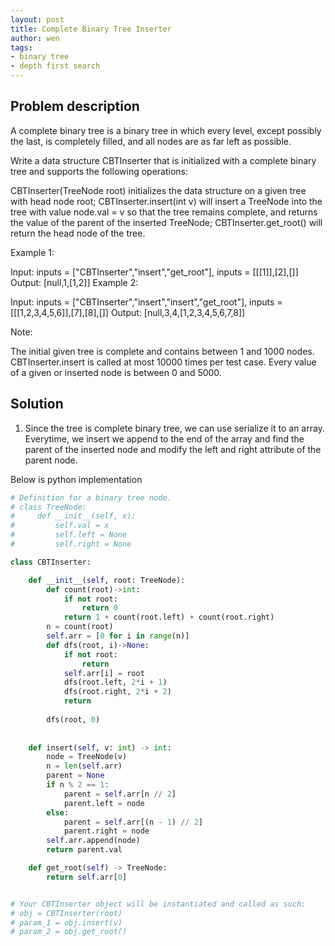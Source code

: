 ```yaml
---
layout: post
title: Complete Binary Tree Inserter
author: wen
tags:
- binary tree
- depth first search
---
```


## Problem description
A complete binary tree is a binary tree in which every level, except possibly the last, is completely filled, and all nodes are as far left as possible.

Write a data structure CBTInserter that is initialized with a complete binary tree and supports the following operations:

CBTInserter(TreeNode root) initializes the data structure on a given tree with head node root;
CBTInserter.insert(int v) will insert a TreeNode into the tree with value node.val = v so that the tree remains complete, and returns the value of the parent of the inserted TreeNode;
CBTInserter.get_root() will return the head node of the tree.
 

Example 1:

Input: inputs = ["CBTInserter","insert","get_root"], inputs = [[[1]],[2],[]]
Output: [null,1,[1,2]]
Example 2:

Input: inputs = ["CBTInserter","insert","insert","get_root"], inputs = [[[1,2,3,4,5,6]],[7],[8],[]]
Output: [null,3,4,[1,2,3,4,5,6,7,8]]
 

Note:

The initial given tree is complete and contains between 1 and 1000 nodes.
CBTInserter.insert is called at most 10000 times per test case.
Every value of a given or inserted node is between 0 and 5000.

## Solution
1. Since the tree is complete binary tree, we can use serialize it to an array. Everytime, we insert we append to the end of the array and find the parent of the inserted node and modify the left and right attribute of the parent node.

Below is python implementation

```python
# Definition for a binary tree node.
# class TreeNode:
#     def __init__(self, x):
#         self.val = x
#         self.left = None
#         self.right = None

class CBTInserter:

    def __init__(self, root: TreeNode):
        def count(root)->int:
            if not root:
                return 0
            return 1 + count(root.left) + count(root.right)
        n = count(root)
        self.arr = [0 for i in range(n)]
        def dfs(root, i)->None:
            if not root:
                return
            self.arr[i] = root
            dfs(root.left, 2*i + 1)
            dfs(root.right, 2*i + 2)
            return
        
        dfs(root, 0)
        
        
    def insert(self, v: int) -> int:
        node = TreeNode(v)
        n = len(self.arr)
        parent = None
        if n % 2 == 1:
            parent = self.arr[n // 2]
            parent.left = node
        else:
            parent = self.arr[(n - 1) // 2]
            parent.right = node
        self.arr.append(node)
        return parent.val

    def get_root(self) -> TreeNode:
        return self.arr[0]


# Your CBTInserter object will be instantiated and called as such:
# obj = CBTInserter(root)
# param_1 = obj.insert(v)
# param_2 = obj.get_root()

```